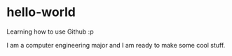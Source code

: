 # hello-world
Learning how to use Github :p

I am a computer engineering major and I am ready to make some cool stuff.
